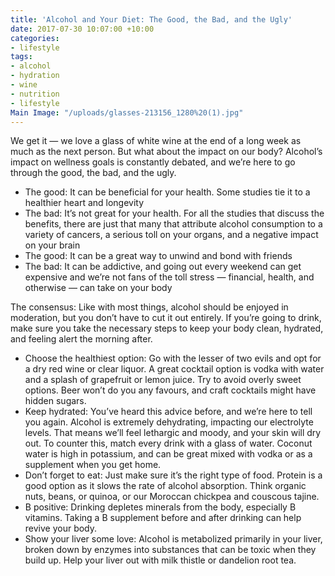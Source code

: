 ```yaml
---
title: 'Alcohol and Your Diet: The Good, the Bad, and the Ugly'
date: 2017-07-30 10:07:00 +10:00
categories:
- lifestyle
tags:
- alcohol
- hydration
- wine
- nutrition
- lifestyle
Main Image: "/uploads/glasses-213156_1280%20(1).jpg"
---
```


We get it — we love a glass of white wine at the end of a long week as much as the next person. But what about the impact on our body? Alcohol’s impact on wellness goals is constantly debated, and we’re here to go through the good, the bad, and the ugly.

* The good: It can be beneficial for your health. Some studies tie it to a healthier heart and longevity 
* The bad: It’s not great for your health. For all the studies that discuss the benefits, there are just that many that attribute alcohol consumption to a variety of cancers, a serious toll on your organs, and a negative impact on your brain
* The good: It can be a great way to unwind and bond with friends
* The bad: It can be addictive, and going out every weekend can get expensive and we’re not fans of the toll stress — financial, health, and otherwise — can take on your body

The consensus: Like with most things, alcohol should be enjoyed in moderation, but you don’t have to cut it out entirely. If you’re going to drink, make sure you take the necessary steps to keep your body clean, hydrated, and feeling alert the morning after.

* Choose the healthiest option: Go with the lesser of two evils and opt for a dry red wine or clear liquor. A great cocktail option is vodka with water and a splash of grapefruit or lemon juice. Try to avoid overly sweet options. Beer won’t do you any favours, and craft cocktails might have hidden sugars.
* Keep hydrated: You’ve heard this advice before, and we’re here to tell you again. Alcohol is extremely dehydrating, impacting our electrolyte levels. That means we’ll feel lethargic and moody, and your skin will dry out. To counter this, match every drink with a glass of water. Coconut water is high in potassium, and can be great mixed with vodka or as a supplement when you get home.
* Don’t forget to eat: Just make sure it’s the right type of food. Protein is a good option as it slows the rate of alcohol absorption. Think organic nuts, beans, or quinoa, or our Moroccan chickpea and couscous tajine. 
* B positive: Drinking depletes minerals from the body, especially B vitamins. Taking a B supplement before and after drinking can help revive your body. 
* Show your liver some love: Alcohol is metabolized primarily in your liver, broken down by enzymes into substances that can be toxic when they build up. Help your liver out with milk thistle or dandelion root tea. 
